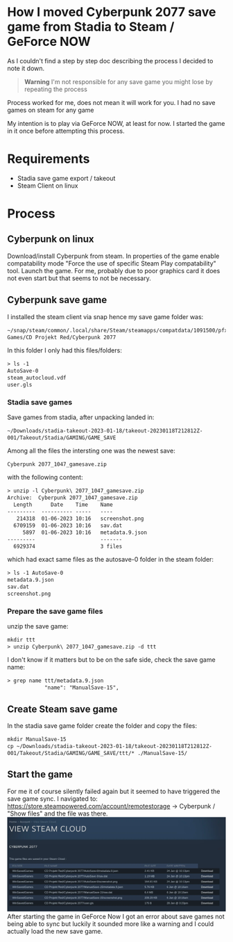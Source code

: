 How I moved Cyberpunk 2077 save game from Stadia to Steam / GeForce NOW
===

As I couldn't find a step by step doc describing the process I decided to note it down.

> **Warning**
> I'm not responsible for any save game you might lose by repeating the process

Process worked for me, does not mean it will work for you. I had no save games on steam for any game

My intention is to play via GeForce NOW, at least for now. I started the game in it once before attempting this process.


# Requirements
* Stadia save game export / takeout
* Steam Client on linux


# Process

## Cyberpunk on linux
Download/install Cyberpunk from steam. In properties of the game enable compatability mode "Force the use of specific Steam Play compatability" tool.
Launch the game. For me, probably due to poor graphics card it does not even start but that seems to not be necessary. 

## Cyberpunk save game
I installed the steam client via snap hence my save game folder was:
```
~/snap/steam/common/.local/share/Steam/steamapps/compatdata/1091500/pfx/drive_c/users/steamuser/Saved Games/CD Projekt Red/Cyberpunk 2077
```
In this folder I only had this files/folders:
```
> ls -1
AutoSave-0
steam_autocloud.vdf
user.gls
```

### Stadia save games
Save games from stadia, after unpacking landed in:
```
~/Downloads/stadia-takeout-2023-01-18/takeout-20230118T212812Z-001/Takeout/Stadia/GAMING/GAME_SAVE
```
Among all the files the intersting one was the newest save:
```
Cyberpunk 2077_1047_gamesave.zip
```
with the following content:
```
> unzip -l Cyberpunk\ 2077_1047_gamesave.zip
Archive:  Cyberpunk 2077_1047_gamesave.zip
  Length      Date    Time    Name
---------  ---------- -----   ----
   214318  01-06-2023 10:16   screenshot.png
  6709159  01-06-2023 10:16   sav.dat
     5897  01-06-2023 10:16   metadata.9.json
---------                     -------
  6929374                     3 files
```
which had exact same files as the autosave-0 folder in the steam folder:
```
> ls -1 AutoSave-0
metadata.9.json
sav.dat
screenshot.png
```

### Prepare the save game files
unzip the save game:
```
mkdir ttt
> unzip Cyberpunk\ 2077_1047_gamesave.zip -d ttt
```
I don't know if it matters but to be on the safe side, check the save game name:
```
> grep name ttt/metadata.9.json
            "name": "ManualSave-15",
```

## Create Steam save game
In the stadia save game folder create the folder and copy the files:
```
mkdir ManualSave-15
cp ~/Downloads/stadia-takeout-2023-01-18/takeout-20230118T212812Z-001/Takeout/Stadia/GAMING/GAME_SAVE/ttt/* ./ManualSave-15/ 
```

## Start the game
For me it of course silently failed again but it seemed to have triggered the save game sync.
I navigated to: https://store.steampowered.com/account/remotestorage -> Cyberpunk / "Show files" and the file was there.
![steam save game files](https://github.com/rweglarz/random/blob/media/images/steam-saves.webp)
After starting the game in GeForce Now I got an error about save games not being able to sync but luckily it sounded more like a warning and I could actually load the new save game.
